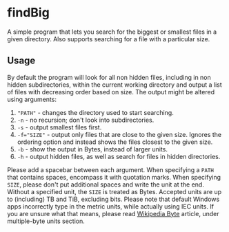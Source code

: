 # findBig

A simple program that lets you search for the biggest or smallest files in a given directory. Also supports searching for a file with a particular size.

## Usage

By default the program will look for all non hidden files, including in non hidden subdirectories, within the current working directory and output a list of files with decreasing order based on size. The output might be altered using arguments:

1. `"PATH"` - changes the directory used to start searching.
2. `-n` - no recursion; don't look into subdirectories.
3. `-s` - output smallest files first.
4. `-f="SIZE"` - output only files that are close to the given size. Ignores the ordering option and instead shows the files closest to the given size. 
5. `-b` - show the output in Bytes, instead of larger units.
6. `-h` - output hidden files, as well as search for files in hidden directories.

Please add a spacebar between each argument. When specifying a `PATH` that contains spaces, encompass it with quotation marks. When specifying `SIZE`, please don't put additional spaces and write the unit at the end. Without a specified unit, the `SIZE` is treated as Bytes. Accepted units are up to (including) TB and TiB, excluding bits. Please note that default Windows apps incorrectly type in the metric units, while actually using IEC units. If you are unsure what that means, please read [Wikipedia Byte](https://en.wikipedia.org/wiki/Byte) article, under multiple-byte units section.